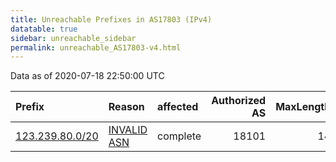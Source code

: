 ```yaml
---
title: Unreachable Prefixes in AS17803 (IPv4)
datatable: true
sidebar: unreachable_sidebar
permalink: unreachable_AS17803-v4.html
---
```


Data as of 2020-07-18 22:50:00 UTC


<div class="datatable-begin"></div>

| Prefix                                                   | Reason                                                                                                 | affected   |   Authorized AS |   MaxLength | Anchor                                       |   unreachable /24s |
|:---------------------------------------------------------|:-------------------------------------------------------------------------------------------------------|:-----------|----------------:|------------:|:---------------------------------------------|-------------------:|
| [123.239.80.0/20](https://stat.ripe.net/123.239.80.0/20) | [INVALID ASN](https://rpki-validator.ripe.net/announcement-preview?asn=AS17803&prefix=123.239.80.0/20) | complete   |           18101 |          14 | [APNIC](unreachable_APNIC_RPKI_Root-v4.html) |                 16 |

<div class="datatable-end"></div>